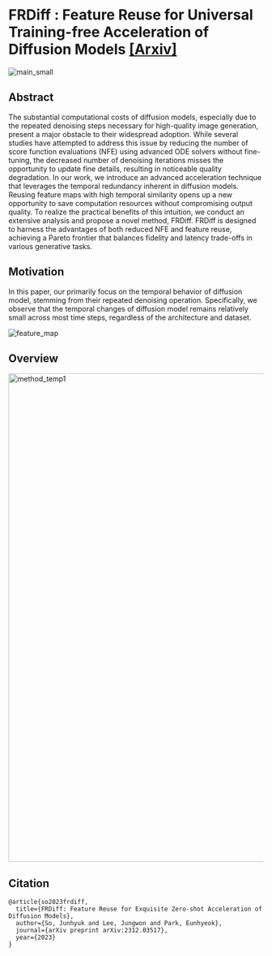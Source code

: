 # FRDiff : Feature Reuse for Universal Training-free Acceleration of Diffusion Models [[Arxiv]](https://arxiv.org/abs/2312.03517)

![main_small](https://github.com/Jungwon-Lee/FRDiff/assets/33821003/63374dc2-a530-4898-a12c-5761c0513959)


## Abstract 
The substantial computational costs of diffusion models, especially due to the repeated denoising steps necessary for high-quality image generation, present a major obstacle to their widespread adoption. While several studies have attempted to address this issue by reducing the number of score function evaluations (NFE) using advanced ODE solvers without fine-tuning, the decreased number of denoising iterations misses the opportunity to update fine details, resulting in noticeable quality degradation. In our work, we introduce an advanced acceleration technique that leverages the temporal redundancy inherent in diffusion models. Reusing feature maps with high temporal similarity opens up a new opportunity to save computation resources without compromising output quality. To realize the practical benefits of this intuition, we conduct an extensive analysis and propose a novel method, FRDiff. FRDiff is designed to harness the advantages of both reduced NFE and feature reuse, achieving a Pareto frontier that balances fidelity and latency trade-offs in various generative tasks.

## Motivation
In this paper, our primarily focus on the temporal behavior of diffusion model, stemming from their repeated denoising operation. Specifically, we observe that the temporal changes of diffusion model remains relatively small across most time steps, regardless of the architecture and dataset. 

![feature_map](https://github.com/Jungwon-Lee/FRDiff/assets/33821003/8a257f2e-1c15-4dbe-8806-fdc5e69b4b75)

## Overview
<img width="963" alt="method_temp1" src="https://github.com/Jungwon-Lee/FRDiff/assets/33821003/a5df7567-0611-4839-9335-85fb27667d49">


## Citation
```
@article{so2023frdiff,
  title={FRDiff: Feature Reuse for Exquisite Zero-shot Acceleration of Diffusion Models},
  author={So, Junhyuk and Lee, Jungwon and Park, Eunhyeok},
  journal={arXiv preprint arXiv:2312.03517},
  year={2023}
}
```
